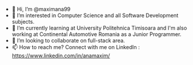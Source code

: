 - 👋 Hi, I’m @maximana99
- 👀 I’m interested in Computer Science and all Software Development subjects.
- 🌱 I’m currently learning at University Politehnica Timisoara and I'm also working at Continental Automotive Romania as a Junior Programmer. 
- 💞️ I’m looking to collaborate on full-stack area. 
- 📫 How to reach me? Connect with me on LinkedIn : https://www.linkedin.com/in/anamaxim/ 

<!---
maximana99/maximana99 is a ✨ special ✨ repository because its `README.md` (this file) appears on your GitHub profile.
You can click the Preview link to take a look at your changes.
--->
